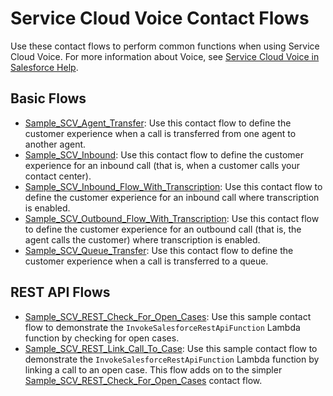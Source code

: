 
# Service Cloud Voice Contact Flows

Use these contact flows to perform common functions when using Service Cloud Voice. For more information about Voice, see [Service Cloud Voice in Salesforce Help](https://help.salesforce.com/articleView?id=voice_about.htm&type=5).

## Basic Flows

* [Sample_SCV_Agent_Transfer](Sample_SCV_Agent_Transfer): Use this contact flow to define the customer experience when a call is transferred from one agent to another agent.
* [Sample_SCV_Inbound](Sample_SCV_Inbound): Use this contact flow to define the customer experience for an inbound call (that is, when a customer calls your contact center).
* [Sample_SCV_Inbound_Flow_With_Transcription](Sample_SCV_Inbound_Flow_With_Transcription): Use this contact flow to define the customer experience for an inbound call where transcription is enabled.
* [Sample_SCV_Outbound_Flow_With_Transcription](Sample_SCV_Outbound_Flow_With_Transcription): Use this contact flow to define the customer experience for an outbound call (that is, the agent calls the customer) where transcription is enabled.
* [Sample_SCV_Queue_Transfer](Sample_SCV_Queue_Transfer): Use this contact flow to define the customer experience when a call is transferred to a queue.

## REST API Flows

* [Sample_SCV_REST_Check_For_Open_Cases](Sample_SCV_REST_Check_For_Open_Cases): Use this sample contact flow to demonstrate the `InvokeSalesforceRestApiFunction` Lambda function by checking for open cases.
* [Sample_SCV_REST_Link_Call_To_Case](Sample_SCV_REST_Link_Call_To_Case): Use this sample contact flow to demonstrate the `InvokeSalesforceRestApiFunction` Lambda function by linking a call to an open case. This flow adds on to the simpler [Sample_SCV_REST_Check_For_Open_Cases](Sample_SCV_REST_Check_For_Open_Cases) contact flow.
